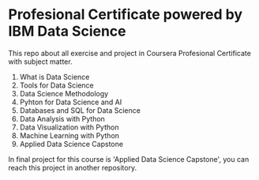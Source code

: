 # Profesional Certificate powered by IBM Data Science 

This repo about all exercise and project in Coursera Profesional Certificate with subject matter.

1) What is Data Science
2) Tools for Data Science 
3) Data Science Methodology 
4) Pyhton for Data Science and AI
5) Databases and SQL for Data Science
6) Data Analysis with Python
7) Data Visualization with Python
8) Machine Learning with Python
9) Applied Data Science Capstone

In final project for this course is 'Applied Data Science Capstone', you can reach this project in another repository. 
